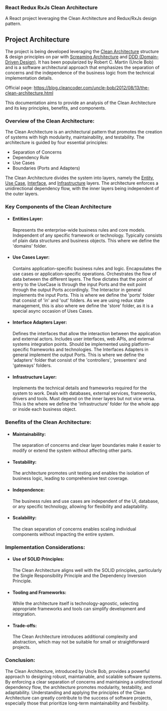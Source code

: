 ### React Redux RxJs Clean Architecture

A React project leveraging the Clean Architecture and Redux/RxJs design pattern.

## Project Architecture

The project is being developed leveraging the <u>Clean Architecture</u> structure & design principles on par with
<u>Screaming Architecture</u> and <u>DDD (Domain-Driven Design)</u>. It has been popularized by Robert C. Martin (Uncle Bob) and is a software architectural
approach that emphasizes the separation of concerns and the independence of the business logic from the technical implementation details.

Official page: https://blog.cleancoder.com/uncle-bob/2012/08/13/the-clean-architecture.html

This documentation aims to provide an analysis of the Clean Architecture and its key principles, benefits, and components.

### Overview of the Clean Architecture:

The Clean Architecture is an architectural pattern that promotes the creation of systems with high modularity,
maintainability, and testability. The architecture is guided by four essential principles:

- Separation of Concerns
- Dependency Rule
- Use Cases
- Boundaries (Ports and Adapters)

The Clean Architecture divides the system into layers, namely the <u>Entity</u>, <u>Use Case</u>, <u>Interface</u>, and <u>Infrastructure</u> layers.
The architecture enforces a unidirectional dependency flow, with the inner layers being independent of the outer layers.

### Key Components of the Clean Architecture

- #### Entities Layer:

  Represents the enterprise-wide business rules and core models.
  Independent of any specific framework or technology.
  Typically consists of plain data structures and business objects.
  This where we define the 'domains' folder.

- #### Use Cases Layer:

  Contains application-specific business rules and logic.
  Encapsulates the use cases or application-specific operations.
  Orchestrates the flow of data between the different layers.
  The flow dictates that the point of entry to the UseCase is through
  the input Ports and the exit point through the output Ports accordingly.
  The Interactor in general implements the input Ports. This is where we define
  the 'ports' folder that consist of 'in' and 'out' folders. As we are using
  redux state management, this is also where we define the 'store' folder, as it
  is a special async occasion of Uses Cases.

- #### Interface Adapters Layer:

  Defines the interfaces that allow the interaction between the application and external actors.
  Includes user interfaces, web APIs, and external systems integration points.
  Should be implemented using platform-specific frameworks and technologies.
  The Interfaces Adapters in general implement the output Ports.
  This is where we define the 'adapters' folder that consist of the 'controllers', 'presenters' and 'gateways' folders.

- #### Infrastructure Layer:

  Implements the technical details and frameworks required for the system to work.
  Deals with databases, external services, frameworks, drivers and tools.
  Must depend on the inner layers but not vice versa.
  This is the where we define the 'infrastructure' folder for the whole app or inside each business object.

### Benefits of the Clean Architecture:

- #### Maintainability:

  The separation of concerns and clear layer boundaries make it easier to modify or extend the system without affecting other parts.

- #### Testability:

  The architecture promotes unit testing and enables the isolation of business logic, leading to comprehensive test coverage.

- #### Independence:

  The business rules and use cases are independent of the UI, database, or any specific technology, allowing for flexibility and adaptability.

- #### Scalability:

  The clean separation of concerns enables scaling individual components without impacting the entire system.

### Implementation Considerations:

- #### Use of SOLID Principles:

  The Clean Architecture aligns well with the SOLID principles, particularly the Single Responsibility Principle and the Dependency Inversion Principle.

- #### Tooling and Frameworks:

  While the architecture itself is technology-agnostic, selecting appropriate frameworks and tools can simplify development and integration.

- #### Trade-offs:

  The Clean Architecture introduces additional complexity and abstraction, which may not be suitable for small or straightforward projects.

### Conclusion:

The Clean Architecture, introduced by Uncle Bob, provides a powerful approach to designing robust, maintainable,
and scalable software systems. By enforcing a clear separation of concerns and maintaining a unidirectional dependency flow,
the architecture promotes modularity, testability, and adaptability. Understanding and applying the principles of the
Clean Architecture can greatly contribute to the success of software projects, especially those that prioritize
long-term maintainability and flexibility.
